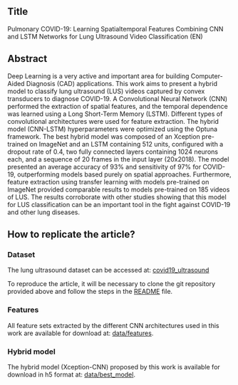 ## Title

Pulmonary COVID-19: Learning Spatialtemporal Features Combining CNN and LSTM Networks for Lung Ultrasound Video Classification (EN)

## Abstract

Deep Learning is a very active and important area for building Computer-Aided Diagnosis (CAD) applications. This work aims to present a hybrid model to classify lung ultrasound (LUS) videos captured by convex transducers to diagnose COVID-19. A Convolutional Neural Network (CNN) performed the extraction of spatial features, and the temporal dependence was learned using a Long Short-Term Memory (LSTM). Different types of convolutional architectures were used for feature extraction. The hybrid model (CNN-LSTM) hyperparameters were optimized using the Optuna framework. The best hybrid model was composed of an Xception pre-trained on ImageNet and an LSTM containing 512 units, configured with a dropout rate of 0.4, two fully connected layers containing 1024 neurons each, and a sequence of 20 frames in the input layer (20x2018). The model presented an average accuracy of 93% and sensitivity of 97% for COVID-19, outperforming models based purely on spatial approaches. Furthermore, feature extraction using transfer learning with models pre-trained on ImageNet provided comparable results to models pre-trained on 185 videos of LUS. The results corroborate with other studies showing that this model for LUS classification can be an important tool in the fight against COVID-19 and other lung diseases.

## How to replicate the article?

### Dataset

The lung ultrasound dataset can be accessed at: [covid19_ultrasound](https://github.com/jannisborn/covid19_ultrasound/tree/9e254a140b4faa2c200b8bb5cee2347b7198fbef)

To reproduce the article, it will be necessary to clone the git repository provided above and follow the steps in the [README](https://github.com/jannisborn/covid19_ultrasound/blob/9e254a140b4faa2c200b8bb5cee2347b7198fbef/data/README.md) file.

### Features

All feature sets extracted by the different CNN architectures used in this work are available for download at: [data/features](https://drive.google.com/drive/folders/1dlkpyQ2RrkCi1g8CfZsXYzxqL4X6XFJU?usp=sharing).

### Hybrid model

The hybrid model (Xception-CNN) proposed by this work is available for download in h5 format at: [data/best_model](https://drive.google.com/drive/folders/1dlkpyQ2RrkCi1g8CfZsXYzxqL4X6XFJU?usp=sharing).
